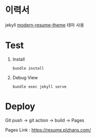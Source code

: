# 이력서

jekyll [modern-resume-theme](https://github.com/sproogen/modern-resume-theme) 테마 사용

# Test 

1. Install
   ```
   bundle install
   ```
2. Debug View
   ```
   bundle exec jekyll serve 
   ``````

# Deploy

Git push -> git action -> build -> Pages

Pages Link : https://resume.plzhans.com/